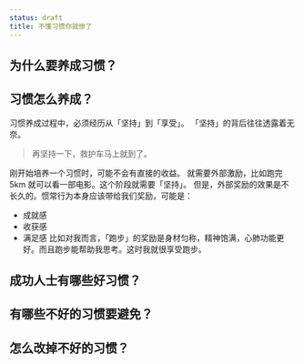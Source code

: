 ```yaml
---
status: draft
title: 不懂习惯你就惨了
---
```

## 为什么要养成习惯？
## 习惯怎么养成？
习惯养成过程中，必须经历从「坚持」到「享受」。
「坚持」的背后往往透露着无奈。
>再坚持一下，救护车马上就到了。
 
刚开始培养一个习惯时，可能不会有直接的收益。
就需要外部激励，比如跑完 5km 就可以看一部电影。这个阶段就需要「坚持」。
但是，外部奖励的效果是不长久的。惯常行为本身应该带给我们奖励，可能是：
* 成就感
* 收获感
* 满足感
比如对我而言，「跑步」的奖励是身材匀称，精神饱满，心肺功能更好。而且跑步能帮助我思考。这时我就很享受跑步。
## 成功人士有哪些好习惯？
## 有哪些不好的习惯要避免？
## 怎么改掉不好的习惯？
